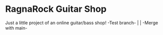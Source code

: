 # RagnaRock Guitar Shop
Just a little project of an online guitar/bass shop!
-Test branch-
|
|
-Merge with main-
